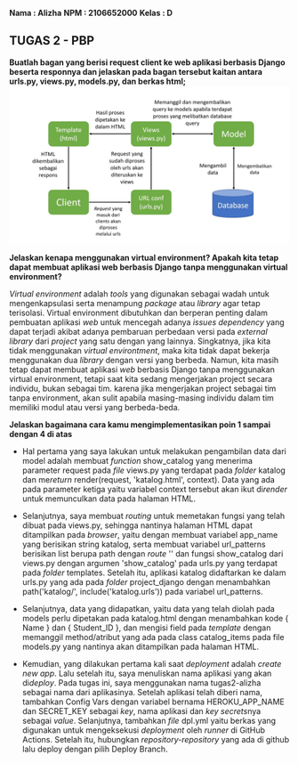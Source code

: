 **Nama   : Alizha**
**NPM    : 2106652000**
**Kelas  : D**

## TUGAS 2 - PBP

__Buatlah bagan yang berisi request client ke web aplikasi berbasis Django beserta responnya dan jelaskan pada bagan tersebut kaitan antara urls.py, views.py, models.py, dan berkas html;__
![](assets/bagan.jpg)

__Jelaskan kenapa menggunakan virtual environment? Apakah kita tetap dapat membuat aplikasi web berbasis Django tanpa menggunakan virtual environment?__

*Virtual environment* adalah _tools_ yang digunakan sebagai wadah untuk mengenkapsulasi serta menampung *package* atau *library* agar tetap terisolasi. Virtual environment dibutuhkan dan berperan penting dalam pembuatan aplikasi *web* untuk mencegah adanya *issues dependency* yang dapat terjadi akibat adanya pembaruan perbedaan versi pada *external library* dari *project* yang satu dengan yang lainnya. Singkatnya, jika kita tidak menggunakan *virtual environtment*, maka kita tidak dapat bekerja menggunakan dua *library* dengan versi yang berbeda. Namun, kita masih tetap dapat membuat aplikasi *web* berbasis Django tanpa menggunakan virtual environment, tetapi saat kita sedang mengerjakan project secara individu, bukan sebagai tim. karena jika mengerjakan project sebagai tim tanpa environment, akan sulit apabila masing-masing individu dalam tim memiliki modul atau versi yang berbeda-beda.

__Jelaskan bagaimana cara kamu mengimplementasikan poin 1 sampai dengan 4 di atas__

* Hal pertama yang saya lakukan untuk melakukan pengambilan data dari model adalah membuat *function* show_catalog yang menerima parameter request pada *file* views.py yang terdapat pada *folder* katalog dan me*return* render(request, 'katalog.html', context). Data yang ada pada parameter ketiga yaitu variabel context tersebut akan ikut di*render* untuk memunculkan data pada halaman HTML.

* Selanjutnya, saya membuat *routing* untuk memetakan fungsi yang telah dibuat pada views.py, sehingga nantinya halaman HTML dapat ditampilkan pada *browser*, yaitu dengan membuat variabel app_name yang berisikan string katalog, serta membuat variabel url_patterns berisikan list berupa path dengan *route* '' dan fungsi show_catalog dari  views.py dengan argumen 'show_catalog' pada urls.py yang terdapat pada *folder* templates. Setelah itu, aplikasi katalog didaftarkan ke dalam urls.py yang ada pada *folder* project_django dengan menambahkan path('katalog/', include('katalog.urls')) pada variabel url_patterns.

* Selanjutnya, data yang didapatkan, yaitu data yang telah diolah pada models  perlu dipetakan pada katalog.html dengan menambahkan kode { Name } dan { Student_ID }, dan mengisi field pada *template* dengan memanggil method/atribut yang ada pada class catalog_items pada file models.py yang nantinya akan ditampilkan pada halaman HTML.

* Kemudian, yang dilakukan pertama kali saat *deployment* adalah *create new app*. Lalu setelah itu, saya menuliskan nama aplikasi yang akan di*deploy*. Pada tugas ini, saya menggunakan nama tugas2-alizha sebagai nama dari aplikasinya. Setelah aplikasi telah diberi nama, tambahkan Config Vars dengan variabel bernama HEROKU_APP_NAME dan SECRET_KEY sebagai *key*, nama aplikasi dan *key secrets*nya sebagai *value*. Selanjutnya, tambahkan *file* dpl.yml yaitu berkas yang digunakan untuk mengeksekusi *deployment* oleh *runner* di GitHub Actions. Setelah itu, hubungkan *repository-repository* yang ada di github lalu deploy dengan pilih Deploy Branch.

